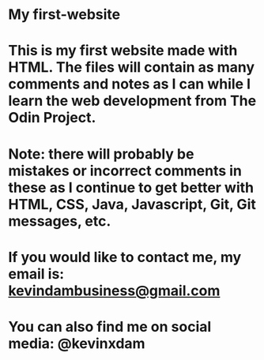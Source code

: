 # My first-website

# This is my first website made with HTML. The files will contain as many comments and notes as I can while I learn the web development from The Odin Project.

# Note: there will probably be mistakes or incorrect comments in these as I continue to get better with HTML, CSS, Java, Javascript, Git, Git messages, etc.

# If you would like to contact me, my email is: kevindambusiness@gmail.com
# You can also find me on social media: @kevinxdam
